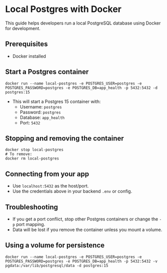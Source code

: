 # Local Postgres with Docker

This guide helps developers run a local PostgreSQL database using Docker for development.

## Prerequisites
- Docker installed

## Start a Postgres container

```
docker run --name local-postgres -e POSTGRES_USER=postgres -e POSTGRES_PASSWORD=postgres -e POSTGRES_DB=app_health -p 5432:5432 -d postgres:15
```

- This will start a Postgres 15 container with:
  - Username: `postgres`
  - Password: `postgres`
  - Database: `app_health`
  - Port: `5432`

## Stopping and removing the container

```
docker stop local-postgres
# To remove:
docker rm local-postgres
```

## Connecting from your app
- Use `localhost:5432` as the host/port.
- Use the credentials above in your backend `.env` or config.

## Troubleshooting
- If you get a port conflict, stop other Postgres containers or change the `-p` port mapping.
- Data will be lost if you remove the container unless you mount a volume.

## Using a volume for persistence

```
docker run --name local-postgres -e POSTGRES_USER=postgres -e POSTGRES_PASSWORD=postgres -e POSTGRES_DB=app_health -p 5432:5432 -v pgdata:/var/lib/postgresql/data -d postgres:15
``` 